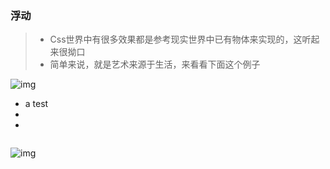### 浮动
 
> * Css世界中有很多效果都是参考现实世界中已有物体来实现的，这听起来很拗口
> * 简单来说，就是艺术来源于生活，来看看下面这个例子

![img](../assets/)

* a test
* 
* 

```scss
```
![img](../assets)
